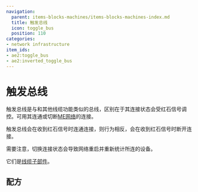 ```yaml
---
navigation:
  parent: items-blocks-machines/items-blocks-machines-index.md
  title: 触发总线
  icon: toggle_bus
  position: 110
categories:
- network infrastructure
item_ids:
- ae2:toggle_bus
- ae2:inverted_toggle_bus
---
```


# 触发总线

<GameScene zoom="8" background="transparent">
<ImportStructure src="../assets/assemblies/toggle_bus.snbt" />
<IsometricCamera yaw="195" pitch="30" />
</GameScene>

触发总线是与<ItemLink id="fluix_glass_cable" />和其他线缆功能类似的总线，区别在于其连接状态会受红石信号调控。可用其连通或切断[ME网络](../ae2-mechanics/me-network-connections.md)的连接。

触发总线会在收到红石信号时连通连接，<ItemLink id="inverted_toggle_bus" />则行为相反，会在收到红石信号时断开连接。

需要注意，切换连接状态会导致网络重启并重新统计所连的设备。

它们是[线缆子部件](../ae2-mechanics/cable-subparts.md)。

## 配方

<RecipeFor id="toggle_bus" />

<RecipeFor id="inverted_toggle_bus" />
